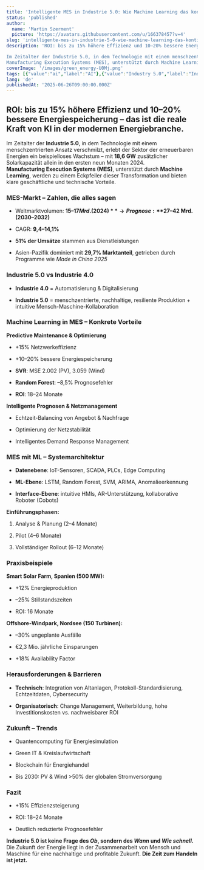 ```yaml
---
title: 'Intelligente MES in Industrie 5.0: Wie Machine Learning das kontinuierliche Verbesserungsmanagement in der erneuerbaren Energie revolutioniert'
status: 'published'
author:
  name: 'Martin Szerment'
  picture: 'https://avatars.githubusercontent.com/u/166378457?v=4'
slug: 'intelligente-mes-in-industrie-5-0-wie-machine-learning-das-kontinuierliche-verbesserungsmanagement-in-der-erneuerbaren-energie-revolutioniert'
description: 'ROI: bis zu 15% höhere Effizienz und 10–20% bessere Energiespeicherung – das ist die reale Kraft von KI in der modernen Energiebranche.

Im Zeitalter der Industrie 5.0, in dem Technologie mit einem menschzentrierten Ansatz verschmilzt, erlebt der Sektor der erneuerbaren Energien ein beispielloses Wachstum – mit 18,6 GW zusätzlicher Solarkapazität allein in den ersten neun Monaten 2024.
Manufacturing Execution Systems (MES), unterstützt durch Machine Learning, werden zu einem Eckpfeiler dieser Transformation und bieten klare geschäftliche und technische Vorteile.'
coverImage: '/images/green_energy-U0Mj.png'
tags: [{"value":"ai","label":"AI"},{"value":"Industry 5.0","label":"Industry 5.0"},{"value":"omnimes","label":"Omnimes"}]
lang: 'de'
publishedAt: '2025-06-26T09:00:00.000Z'
---
```


## **ROI: bis zu 15% höhere Effizienz und 10–20% bessere Energiespeicherung – das ist die reale Kraft von KI in der modernen Energiebranche.**

Im Zeitalter der **Industrie 5.0**, in dem Technologie mit einem menschzentrierten Ansatz verschmilzt, erlebt der Sektor der erneuerbaren Energien ein beispielloses Wachstum – mit **18,6 GW** zusätzlicher Solarkapazität allein in den ersten neun Monaten 2024.\
**Manufacturing Execution Systems (MES)**, unterstützt durch **Machine Learning**, werden zu einem Eckpfeiler dieser Transformation und bieten klare geschäftliche und technische Vorteile.

### MES-Markt – Zahlen, die alles sagen

- Weltmarktvolumen: **$15–17 Mrd. (2024)** → Prognose: **$27–42 Mrd. (2030–2032)**

- CAGR: **9,4–14,1%**

- **51% der Umsätze** stammen aus Dienstleistungen

- Asien-Pazifik dominiert mit **29,7% Marktanteil**, getrieben durch Programme wie *Made in China 2025*

### Industrie 5.0 vs Industrie 4.0

- **Industrie 4.0** = Automatisierung & Digitalisierung

- **Industrie 5.0** = menschzentrierte, nachhaltige, resiliente Produktion + intuitive Mensch-Maschine-Kollaboration

### Machine Learning in MES – Konkrete Vorteile

**Predictive Maintenance & Optimierung**

- +15% Netzwerkeffizienz

- +10–20% bessere Energiespeicherung

- **SVR**: MSE 2.002 (PV), 3.059 (Wind)

- **Random Forest**: –8,5% Prognosefehler

- **ROI**: 18–24 Monate

**Intelligente Prognosen & Netzmanagement**

- Echtzeit-Balancing von Angebot & Nachfrage

- Optimierung der Netzstabilität

- Intelligentes Demand Response Management

### MES mit ML – Systemarchitektur

- **Datenebene**: IoT-Sensoren, SCADA, PLCs, Edge Computing

- **ML-Ebene**: LSTM, Random Forest, SVM, ARIMA, Anomalieerkennung

- **Interface-Ebene**: intuitive HMIs, AR-Unterstützung, kollaborative Roboter (Cobots)

**Einführungsphasen:**

1. Analyse & Planung (2–4 Monate)

2. Pilot (4–6 Monate)

3. Vollständiger Rollout (6–12 Monate)

### Praxisbeispiele

**Smart Solar Farm, Spanien (500 MW):**

- +12% Energieproduktion

- –25% Stillstandszeiten

- ROI: 16 Monate

**Offshore-Windpark, Nordsee (150 Turbinen):**

- –30% ungeplante Ausfälle

- €2,3 Mio. jährliche Einsparungen

- +18% Availability Factor

### Herausforderungen & Barrieren

- **Technisch**: Integration von Altanlagen, Protokoll-Standardisierung, Echtzeitdaten, Cybersecurity

- **Organisatorisch**: Change Management, Weiterbildung, hohe Investitionskosten vs. nachweisbarer ROI

### Zukunft – Trends

- Quantencomputing für Energiesimulation

- Green IT & Kreislaufwirtschaft

- Blockchain für Energiehandel

- Bis 2030: PV & Wind &gt;50% der globalen Stromversorgung

### Fazit

- +15% Effizienzsteigerung

- ROI: 18–24 Monate

- Deutlich reduzierte Prognosefehler

**Industrie 5.0 ist keine Frage des *Ob*, sondern des *Wann* und *Wie schnell*.**\
Die Zukunft der Energie liegt in der Zusammenarbeit von Mensch und Maschine für eine nachhaltige und profitable Zukunft. **Die Zeit zum Handeln ist jetzt.**